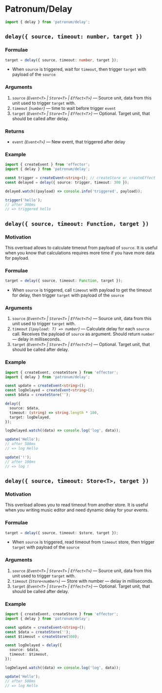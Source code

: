 # Patronum/Delay

```ts
import { delay } from 'patronum/delay';
```

## `delay({ source, timeout: number, target })`

### Formulae

```ts
target = delay({ source, timeout: number, target });
```

- When `source` is triggered, wait for `timeout`, then trigger `target` with payload of the `source`

### Arguments

1. `source` _(`Event<T>` | `Store<T>` | `Effect<T>`)_ — Source unit, data from this unit used to trigger `target` with.
1. `timeout` _(`number`)_ — time to wait before trigger `event`
1. `target` _(`Event<T>` | `Store<T>` | `Effect<T`>)_ — Optional. Target unit, that should be called after delay.

### Returns

- `event` _(`Event<T>`)_ — New event, that triggered after delay

### Example

```ts
import { createEvent } from 'effector';
import { delay } from 'patronum/delay';

const trigger = createEvent<string>(); // createStore or createEffect
const delayed = delay({ source: trigger, timeout: 300 });

delayed.watch((payload) => console.info('triggered', payload));

trigger('hello');
// after 300ms
// => triggered hello
```

## `delay({ source, timeout: Function, target })`

### Motivation

This overload allows to calculate timeout from payload of `source`.
It is useful when you know that calculations requires more time if you have more data for payload.

### Formulae

```ts
target = delay({ source, timeout: Function, target });
```

- When `source` is triggered, call `timeout` with payload to get the timeout for delay, then trigger `target` with payload of the `source`

### Arguments

1. `source` _(`Event<T>` | `Store<T>` | `Effect<T>`)_ — Source unit, data from this unit used to trigger `target` with.
1. `timeout` _(`(payload: T) => number`)_ — Calculate delay for each `source` call. Receives the payload of `source` as argument. Should return `number` — delay in milliseconds.
1. `target` _(`Event<T>` | `Store<T>` | `Effect<T`>)_ — Optional. Target unit, that should be called after delay.

### Example

```ts
import { createEvent, createStore } from 'effector';
import { delay } from 'patronum/delay';

const update = createEvent<string>();
const logDelayed = createEvent<string>();
const $data = createStore('');

delay({
  source: $data,
  timeout: (string) => string.length * 100,
  target: logDelayed,
});

logDelayed.watch((data) => console.log('log', data));

update('Hello');
// after 500ms
// => log Hello

update('!');
// after 100ms
// => log !
```

## `delay({ source, timeout: Store<T>, target })`

### Motivation

This overload allows you to read timeout from another store.
It is useful when you writing music editor and need dynamic delay for your events.

### Formulae

```ts
target = delay({ source, timeout: $store, target });
```

- When `source` is triggered, read timeout from `timeout` store, then trigger `target` with payload of the `source`

### Arguments

1. `source` _(`Event<T>` | `Store<T>` | `Effect<T>`)_ — Source unit, data from this unit used to trigger `target` with.
1. `timeout` _(`Store<number>`)_ — Store with number — delay in milliseconds.
1. `target` _(`Event<T>` | `Store<T>` | `Effect<T`>)_ — Optional. Target unit, that should be called after delay.

### Example

```ts
import { createEvent, createStore } from 'effector';
import { delay } from 'patronum/delay';

const update = createEvent<string>();
const $data = createStore('');
const $timeout = createStore(500);

const logDelayed = delay({
  source: $data,
  timeout: $timeout,
});

logDelayed.watch((data) => console.log('log', data));

update('Hello');
// after 500ms
// => log Hello
```
